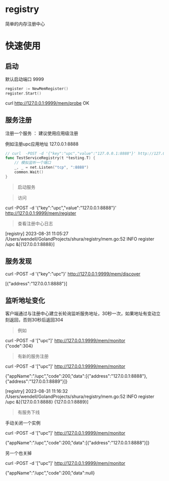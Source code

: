 # registry

简单的内存注册中心

# 快速使用

## 启动

默认启动端口 9999

```go
register := NewMemRegister()
register.Start()
```

curl http://127.0.0.1:9999/mem/probe
OK


## 服务注册

注册一个服务 ： 建议使用应用级注册

例如注册upc应用地址 127.0.0.1:8888

```go
// curl  -POST -d '{"key":"upc","value":"127.0.0.1:8888"}' http://127.0.0.1:9999/mem/register
func TestServiceRegistry(t *testing.T) {
	// 模拟监听一个端口
	_, _ = net.Listen("tcp", ":8888")
	common.Wait()
}
```

> 启动服务

> 访问

curl  -POST -d '{"key":"upc","value":"127.0.0.1:8888"}' http://127.0.0.1:9999/mem/register

> 查看注册中心日志

[registry] 2023-08-31 11:05:27 /Users/wendell/GolandProjects/shura/registry/mem.go:52 INFO register /upc &[{127.0.0.1:8888}]

## 服务发现

curl  -POST -d '{"key":"upc"}' http://127.0.0.1:9999/mem/discover

[{"address":"127.0.0.1:8888"}]

## 监听地址变化

客户端通过与注册中心建立长轮询监听服务地址，30秒一次，如果地址有变动立刻返回，否则30秒后返回304

> 例如

curl  -POST -d '["upc"]' http://127.0.0.1:9999/mem/monitor         
{"code":304}

> 有新的服务注册

curl  -POST -d '["upc"]' http://127.0.0.1:9999/mem/monitor

{"appName":"/upc","code":200,"data":[{"address":"127.0.0.1:8888"},{"address":"127.0.0.1:8889"}]}

[registry] 2023-08-31 11:16:32 /Users/wendell/GolandProjects/shura/registry/mem.go:52 INFO register /upc &[{127.0.0.1:8888} {127.0.0.1:8889}] 


> 有服务下线

手动关闭一个实例

curl  -POST -d '["upc"]' http://127.0.0.1:9999/mem/monitor

{"appName":"/upc","code":200,"data":[{"address":"127.0.0.1:8888"}]}

另一个也关掉

curl  -POST -d '["upc"]' http://127.0.0.1:9999/mem/monitor

{"appName":"/upc","code":200,"data":null}
